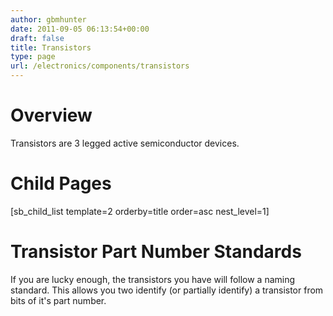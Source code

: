 ```yaml
---
author: gbmhunter
date: 2011-09-05 06:13:54+00:00
draft: false
title: Transistors
type: page
url: /electronics/components/transistors
---
```


# Overview

Transistors are 3 legged active semiconductor devices.

# Child Pages

[sb_child_list template=2 orderby=title order=asc nest_level=1]

# Transistor Part Number Standards

If you are lucky enough, the transistors you have will follow a naming standard. This allows you two identify (or partially identify) a transistor from bits of it's part number.

#  
